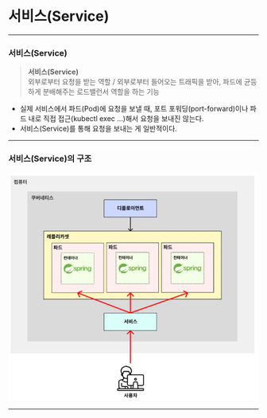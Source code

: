 # 서비스(Service)

---

### 서비스(Service)
> **서비스(Service)**  
> 외부로부터 요청을 받는 역할 / 외부로부터 들어오는 트래픽을 받아, 파드에 균등하게 분배해주는 로드밸런서 역할을 하는 기능

- 실제 서비스에서 파드(Pod)에 요청을 보낼 때, 포트 포워딩(port-forward)이나 파드 내로 직접 접근(kubectl exec …)해서 요청을 보내진 않는다. 
- 서비스(Service)를 통해 요청을 보내는 게 일반적이다.

---

### 서비스(Service)의 구조
![service-1](./imgs/service-1.png)

---
